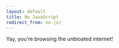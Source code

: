 ```yaml
---
layout: default
title: No JavaScript
redirect_from: no-js/
---
```


<script type="text/javascript">
  window.onload = function(event) {
    document.getElementsByTagName("html")[0].innerHTML = "<body><p>This page only works without JavaScript.</p></body>";
  }
</script>

Yay, you're browsing the unbloated internet!
